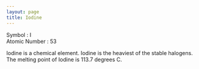 ```yaml
---
layout: page
title: Iodine
---
```


Symbol : I \
Atomic Number : 53

Iodine is a chemical element. Iodine is the heaviest of the stable halogens. The melting point of Iodine is 113.7 degrees C.